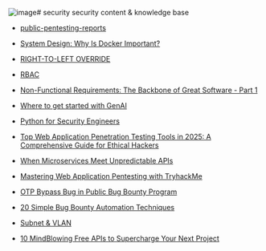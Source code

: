 ![image](https://github.com/user-attachments/assets/a6a57dec-a378-44e1-b7fb-5f425ac36cd2)# security
security content &amp; knowledge base

- [public-pentesting-reports](https://github.com/juliocesarfort/public-pentesting-reports/tree/master)

- [System Design: Why Is Docker Important?](./images/System%20Design_%20Why%20Is%20Docker%20Important.jpg)

- [RIGHT-TO-LEFT OVERRIDE](./description/RLO.md)

- [RBAC](https://dev.to/zuplo/how-rbac-improves-api-permission-management-2cbn)

- [Non-Functional Requirements: The Backbone of Great Software - Part 1](https://blog.bytebytego.com/p/non-functional-requirements-the-backbone)

- [Where to get started with GenAI](https://blog.bytebytego.com/p/where-to-get-started-with-genai)

- [Python for Security Engineers](https://infosecwriteups.com/python-for-security-engineers-61c2cd991ab4)

- [Top Web Application Penetration Testing Tools in 2025: A Comprehensive Guide for Ethical Hackers](https://medium.verylazytech.com/top-web-application-penetration-testing-tools-in-2025-a-comprehensive-guide-for-ethical-hackers-863c0640baab)

- [When Microservices Meet Unpredictable APIs](https://medium.com/@antonellosemeraro/when-microservices-meet-unpredictable-apis-82a603f6cb8b)

- [Mastering Web Application Pentesting with TryhackMe](https://infosecwriteups.com/mastering-web-application-pentesting-with-tryhackme-24257ef182c5)

- [OTP Bypass Bug in Public Bug Bounty Program](https://infosecwriteups.com/otp-bypass-bug-in-public-bug-bounty-program-5554eafc18ab)

- [20 Simple Bug Bounty Automation Techniques](https://osintteam.blog/cyber20-simple-bug-bounty-automation-techniques-b850db32591c)

- [Subnet & VLAN](./description/subnet-and-vlan.md)

- [10 MindBlowing Free APIs to Supercharge Your Next Project](https://medium.com/pythoneers/10-mindblowing-free-apis-to-supercharge-your-next-project-8edd34df6254)
